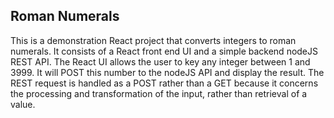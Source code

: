 ## Roman Numerals

This is a demonstration React project that 
converts integers to roman numerals. It consists of a 
React front end UI and a simple backend nodeJS REST API. 
The React UI allows the user to key any integer between 
1 and 3999. It will POST this number to the nodeJS API 
and display the result. The REST request is handled as
a POST rather than a GET because it concerns the processing
and transformation of the input, rather than retrieval
of a value. 